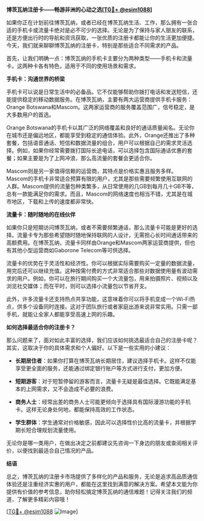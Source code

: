 **博茨瓦纳注册卡——畅游非洲的心动之选[[TG💪+ @esim1088](https://t.me/s/esim1088)]**

如果你正在计划前往博茨瓦纳，或者已经在博茨瓦纳生活、工作，那么拥有一张合适的手机卡或流量卡绝对是必不可少的选择。无论是为了保持与家人朋友的联系，还是方便出行时的导航和资讯获取，一张优质的注册卡都能让你的生活更加便捷。今天，我们就来聊聊博茨瓦纳的注册卡，特别是那些适合不同需求的产品。

首先，让我们明确一点：博茨瓦纳的手机卡主要分为两种类型——手机卡和流量卡。这两种卡各有特色，适用于不同的使用场景和需求。

**手机卡：沟通世界的桥梁**

手机卡可以说是日常生活中的必备品。它不仅能够帮助你拨打电话和发送短信，还能提供稳定的移动数据服务。在博茨瓦纳，主要有两大运营商提供手机卡服务：Orange Botswana和Mascom。这两家运营商的服务覆盖范围广，信号稳定，是大多数用户的首选。

Orange Botswana的手机卡以其广泛的网络覆盖和良好的通话质量闻名。无论你在城市还是偏远地区，都能享受到稳定的通信体验。此外，Orange还推出了多种套餐，包括语音通话、短信和数据流量的组合，用户可以根据自己的需求灵活选择。例如，如果你经常需要拨打国际长途电话，可以选择包含国际通话优惠的套餐；如果主要是为了上网冲浪，那么高流量的套餐会更适合你。

Mascom则是另一家值得信赖的运营商，其特点是价格实惠且服务多样。Mascom的手机卡非常适合预算有限的用户，尤其是那些需要频繁使用互联网的人群。Mascom提供的流量包种类繁多，从日常使用的几GB到每月几十GB不等，总有一款能满足你的需求。而且，Mascom的网络速度也相当不错，尤其是在城市地区，下载和上传的速度都非常快。

**流量卡：随时随地的在线伙伴**

如果你只是短期访问博茨瓦纳，或者不需要频繁通话，那么流量卡可能是更好的选择。流量卡专为那些希望随时随地保持联网的人设计，无需担心长时间通话带来的高额费用。在博茨瓦纳，流量卡同样由Orange和Mascom两家运营商提供，但也有其他小型运营商如Gaborone Telecom等可供选择。

流量卡的优势在于灵活性和经济性。你可以根据实际需要购买一定量的数据流量，用完后还可以继续充值。这种按需付费的方式非常适合那些对数据使用量有波动需求的用户。例如，你可以在旅行期间购买一个大流量包，用来拍摄照片、视频以及浏览社交媒体；而在平时，则可以选择小流量包以节省开支。

此外，许多流量卡还支持热点共享功能，这意味着你可以将手机变成一个Wi-Fi热点，供多个设备同时连接。这对于团队旅行或者家庭出游来说非常实用。只需一部手机，就能让全家人都能享受高速上网的乐趣。

**如何选择最适合你的注册卡？**

那么问题来了，面对如此丰富的选择，我们应该如何挑选最适合自己的注册卡呢？其实，这取决于你的具体需求和个人偏好。以下是一些实用的小建议：

- **长期居住者**：如果你打算在博茨瓦纳长期居住，建议选择手机卡。这样不仅能享受更全面的服务，还能通过绑定银行账户等方式进行支付，更加方便。
  
- **短期游客**：对于短暂停留的游客而言，流量卡无疑是最佳选择。它既能满足基本的上网需求，又不会造成不必要的浪费。

- **商务人士**：经常出差的商务人士可能更倾向于选择具有国际漫游功能的手机卡。这样无论身处何地，都能保持高效的工作状态。

- **学生群体**：学生通常对价格敏感，因此可以选择性价比高的流量卡，并根据学期长短合理规划流量使用。

无论你是哪一类用户，在做出决定之前都建议先咨询一下身边的朋友或查阅相关评价，以便找到最适合自己情况的产品。

**结语**

总之，博茨瓦纳的注册卡市场提供了多样化的产品和服务，无论是追求高品质通信体验还是注重经济实惠的用户，都能在这里找到满意的解决方案。希望本文能为你提供有价值的参考信息，助你轻松搞定博茨瓦纳的通信难题！记得关注我们的频道，了解更多精彩内容哦！

[[TG💪+ @esim1088](https://t.me/s/esim1088) ![Image](https://i.postimg.cc/4NQfJmqS/Snipaste-2025-05-13-00-14-12.png)]